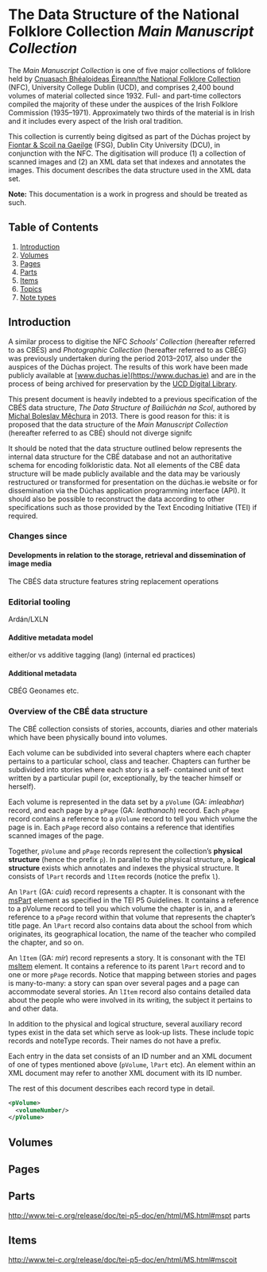 # The Data Structure of the National Folklore Collection *Main Manuscript Collection*

The *Main Manuscript Collection* is one of five major collections of folklore held by [Cnuasach Bhéaloideas Éireann/the National Folklore Collection](https://www.ucd.ie/irishfolklore/en/) (NFC), University College Dublin (UCD), and comprises 2,400 bound volumes of material collected since 1932. Full- and part-time collectors compiled the majority of these under the auspices of the Irish Folklore Commission (1935–1971). Approximately two thirds of the material is in Irish and it includes every aspect of the Irish oral tradition.

This collection is currently being digitsed as part of the Dúchas project by [Fiontar & Scoil na Gaeilge](http://www.dcu.ie/fiontar_scoilnagaeilge/) (FSG), Dublin City University (DCU), in conjunction with the NFC. The digitisation will produce (1) a collection of scanned images and (2) an XML data set that indexes and annotates the images. This document describes the data structure used in the XML data set.

**Note:** This documentation is a work in progress and should be treated as such.

## Table of Contents  

1. [Introduction](#introduction)  
2. [Volumes](#volumes)  
3. [Pages](#pages)  
4. [Parts](#parts)  
5. [Items](#items)  
6. [Topics](#topics)  
7. [Note types](#notetypes)  

## Introduction 

A similar process to digitise the NFC *Schools' Collection* (hereafter referred to as CBÉS) and *Photographic Collection* (hereafter referred to as CBÉG) was previously undertaken during the period 2013–2017, also under the auspices of the Dúchas project. The results of this work have been made publicly available at [www.duchas.ie](https://www.duchas.ie) and are in the process of being archived for preservation by the [UCD Digital Library](https://digital.ucd.ie/).

This present document is heavily indebted to a previous specification of the CBÉS data structure, *The Data Structure of Bailiúchán na Scol*, authored by [Michal Boleslav Měchura](http://www.lexiconista.com) in 2013. There is good reason for this: it is proposed that the data structure of the *Main Manuscript Collection* (hereafter referred to as CBÉ) should not diverge signifc

It should be noted that the data structure outlined below represents the internal data structure for the CBÉ database and not an authoritative schema for encoding folkloristic data. Not all elements of the CBÉ data structure will be made publicly available and the data may be variously restructured or transformed for presentation on the dúchas.ie website or for dissemination via the Dúchas application programming interface (API). It should also be possible to reconstruct the data according to other specifications such as those provided by the Text Encoding Initiative (TEI) if required.  

### Changes since

#### Developments in relation to the storage, retrieval and dissemination of image media
The CBÉS data structure features 
string replacement operations

### Editorial tooling
Ardán/LXLN

#### Additive metadata model
either/or vs additive tagging (lang) (internal ed practices)

#### Additional metadata
CBÉG Geonames etc.

### Overview of the CBÉ data structure

The CBÉ collection consists of stories, accounts, diaries and other materials which have been physically bound into volumes. 

Each volume can be subdivided into several chapters where each chapter pertains to a particular school, class and teacher. Chapters can further be subdivided into stories where each story is a self- contained unit of text written by a particular pupil (or, exceptionally, by the teacher himself or herself).

Each volume is represented in the data set by a `pVolume` (GA: *imleabhar*) record, and each page by a `pPage` (GA: *leathanach*) record. Each `pPage` record contains a reference to a `pVolume` record to tell you which volume the page is in. Each `pPage` record also contains a reference that identifies scanned images of the page.

Together, `pVolume` and `pPage` records represent the collection’s **physical structure** (hence the prefix `p`). In parallel to the physical structure, a **logical structure** exists which annotates and indexes the physical structure. It consists of `lPart` records and `lItem` records (notice the prefix `l`).

An `lPart` (GA: *cuid*) record represents a chapter. It is consonant with the [msPart](
http://www.tei-c.org/release/doc/tei-p5-doc/en/html/MS.html#mspt) element as specified in the TEI P5 Guidelines. It contains a reference to a pVolume record to tell you which volume the chapter is in, and a reference to a `pPage` record within that volume that represents the chapter’s title page. An `lPart` record also contains data about the school from which originates, its geographical location, the name of the teacher who compiled the chapter, and so on.

An `lItem` (GA: *mír*) record represents a story. It is consonant with the TEI [msItem](
http://www.tei-c.org/release/doc/tei-p5-doc/en/html/MS.html#mscoit) element. It contains a reference to its parent `lPart` record and to one or more `pPage` records. Notice that mapping between stories and pages is many-to-many: a story can span over several pages and a page can accommodate several stories. An `lItem` record also contains detailed data about the people who were involved in its writing, the subject it pertains to and other data.

In addition to the physical and logical structure, several auxiliary record types exist in the data set which serve as look-up lists. These include topic records and noteType records. Their names do not have a prefix.

Each entry in the data set consists of an ID number and an XML document of one of types mentioned above (`pVolume`, `lPart` etc). An element within an XML document may refer to another XML document with its ID number.

The rest of this document describes each record type in detail.


```xml
<pVolume>
  <volumeNumber/>
</pVolume>
```

## Volumes



## Pages



## Parts


http://www.tei-c.org/release/doc/tei-p5-doc/en/html/MS.html#mspt parts

## Items

http://www.tei-c.org/release/doc/tei-p5-doc/en/html/MS.html#mscoit
